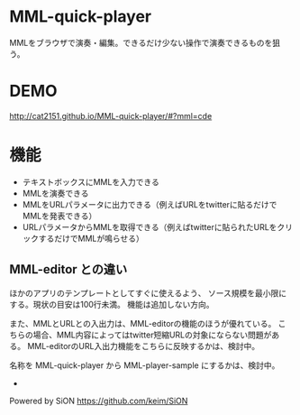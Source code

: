 # MML-quick-player
MMLをブラウザで演奏・編集。できるだけ少ない操作で演奏できるものを狙う。

# DEMO
http://cat2151.github.io/MML-quick-player/#?mml=cde

# 機能
* テキストボックスにMMLを入力できる
* MMLを演奏できる
* MMLをURLパラメータに出力できる（例えばURLをtwitterに貼るだけでMMLを発表できる）
* URLパラメータからMMLを取得できる（例えばtwitterに貼られたURLをクリックするだけでMMLが鳴らせる）

## MML-editor との違い
ほかのアプリのテンプレートとしてすぐに使えるよう、
ソース規模を最小限にする。現状の目安は100行未満。
機能は追加しない方向。

また、MMLとURLとの入出力は、MML-editorの機能のほうが優れている。
こちらの場合、MML内容によってはtwitter短縮URLの対象にならない問題がある。
MML-editorのURL入出力機能をこちらに反映するかは、検討中。

名称を MML-quick-player から MML-player-sample にするかは、検討中。

-
Powered by SiON https://github.com/keim/SiON
